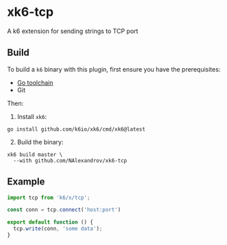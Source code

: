 # xk6-tcp

A k6 extension for sending strings to TCP port

## Build

To build a `k6` binary with this plugin, first ensure you have the prerequisites:

- [Go toolchain](https://go101.org/article/go-toolchain.html)
- Git

Then:

1. Install `xk6`:

  ```shell
  go install github.com/k6io/xk6/cmd/xk6@latest
  ```

2. Build the binary:

  ```shell
  xk6 build master \
    --with github.com/NAlexandrov/xk6-tcp
  ```

## Example

```javascript
import tcp from 'k6/x/tcp';

const conn = tcp.connect('host:port')

export default function () {
  tcp.write(conn, 'some data');
}
```
